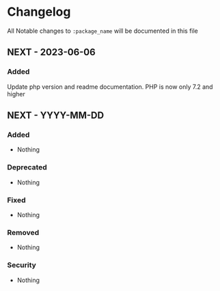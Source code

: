 # Changelog

All Notable changes to `:package_name` will be documented in this file

## NEXT - 2023-06-06
### Added
Update php version and readme documentation. PHP is now only 7.2 and higher  

## NEXT - YYYY-MM-DD

### Added
- Nothing

### Deprecated
- Nothing

### Fixed
- Nothing

### Removed
- Nothing

### Security
- Nothing
